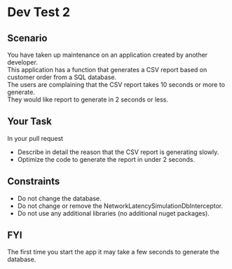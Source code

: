 # Dev Test 2

## Scenario
You have taken up maintenance on an application created by another developer.  
This application has a function that generates a CSV report based on customer order from a SQL database.  
The users are complaining that the CSV report takes 10 seconds or more to generate.  
They would like report to generate in 2 seconds or less.

## Your Task
In your pull request
* Describe in detail the reason that the CSV report is generating slowly.
* Optimize the code to generate the report in under 2 seconds.

## Constraints
* Do not change the database.
* Do not change or remove the NetworkLatencySimulationDbInterceptor.
* Do not use any additional libraries (no additional nuget packages).

## FYI
The first time you start the app it may take a few seconds to generate the database.
